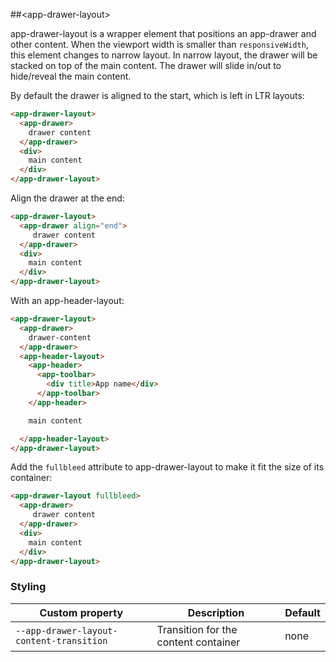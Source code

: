##&lt;app-drawer-layout&gt;

app-drawer-layout is a wrapper element that positions an app-drawer and other content. When
the viewport width is smaller than `responsiveWidth`, this element changes to narrow layout.
In narrow layout, the drawer will be stacked on top of the main content. The drawer will slide
in/out to hide/reveal the main content.


By default the drawer is aligned to the start, which is left in LTR layouts:

```html
<app-drawer-layout>
  <app-drawer>
    drawer content
  </app-drawer>
  <div>
    main content
  </div>
</app-drawer-layout>
```

Align the drawer at the end:

```html
<app-drawer-layout>
  <app-drawer align="end">
     drawer content
  </app-drawer>
  <div>
    main content
  </div>
</app-drawer-layout>
```

With an app-header-layout:

```html
<app-drawer-layout>
  <app-drawer>
    drawer-content
  </app-drawer>
  <app-header-layout>
    <app-header>
      <app-toolbar>
        <div title>App name</div>
      </app-toolbar>
    </app-header>

    main content

  </app-header-layout>
</app-drawer-layout>
```

Add the `fullbleed` attribute to app-drawer-layout to make it fit the size of its container:

```html
<app-drawer-layout fullbleed>
  <app-drawer>
     drawer content
  </app-drawer>
  <div>
    main content
  </div>
</app-drawer-layout>
```

### Styling

Custom property                          | Description                          | Default
-----------------------------------------|--------------------------------------|---------
`--app-drawer-layout-content-transition` | Transition for the content container | none
